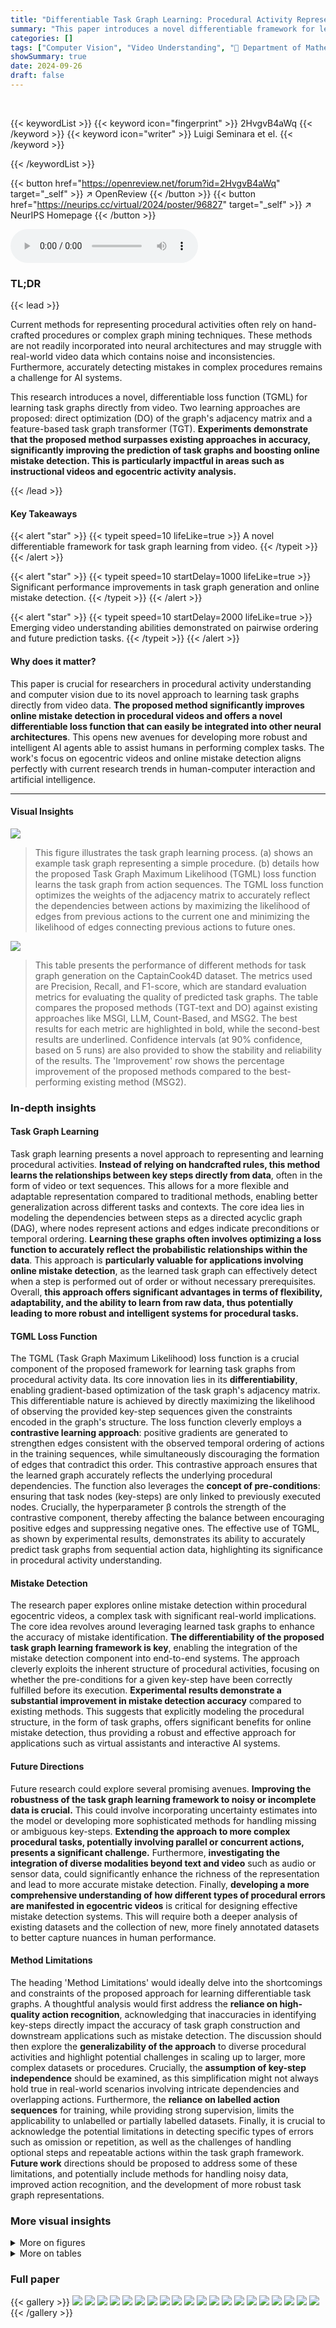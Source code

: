```yaml
---
title: "Differentiable Task Graph Learning: Procedural Activity Representation and Online Mistake Detection from Egocentric Videos"
summary: "This paper introduces a novel differentiable framework for learning task graphs from video demonstrations of procedural activities.  By directly optimizing the weights of a task graph's edges, the mod..."
categories: []
tags: ["Computer Vision", "Video Understanding", "🏢 Department of Mathematics and Computer Science, University of Catania, Italy",]
showSummary: true
date: 2024-09-26
draft: false
---
```


<br>

{{< keywordList >}}
{{< keyword icon="fingerprint" >}} 2HvgvB4aWq {{< /keyword >}}
{{< keyword icon="writer" >}} Luigi Seminara et el. {{< /keyword >}}
 
{{< /keywordList >}}

{{< button href="https://openreview.net/forum?id=2HvgvB4aWq" target="_self" >}}
↗ OpenReview
{{< /button >}}
{{< button href="https://neurips.cc/virtual/2024/poster/96827" target="_self" >}}
↗ NeurIPS Homepage
{{< /button >}}


<audio controls>
    <source src="https://ai-paper-reviewer.com/2HvgvB4aWq/podcast.wav" type="audio/wav">
    Your browser does not support the audio element.
</audio>


### TL;DR


{{< lead >}}

Current methods for representing procedural activities often rely on hand-crafted procedures or complex graph mining techniques.  These methods are not readily incorporated into neural architectures and may struggle with real-world video data which contains noise and inconsistencies.  Furthermore, accurately detecting mistakes in complex procedures remains a challenge for AI systems.

This research introduces a novel, differentiable loss function (TGML) for learning task graphs directly from video. Two learning approaches are proposed: direct optimization (DO) of the graph's adjacency matrix and a feature-based task graph transformer (TGT).  **Experiments demonstrate that the proposed method surpasses existing approaches in accuracy, significantly improving the prediction of task graphs and boosting online mistake detection. This is particularly impactful in areas such as instructional videos and egocentric activity analysis.**

{{< /lead >}}


#### Key Takeaways

{{< alert "star" >}}
{{< typeit speed=10 lifeLike=true >}} A novel differentiable framework for task graph learning from video. {{< /typeit >}}
{{< /alert >}}

{{< alert "star" >}}
{{< typeit speed=10 startDelay=1000 lifeLike=true >}} Significant performance improvements in task graph generation and online mistake detection. {{< /typeit >}}
{{< /alert >}}

{{< alert "star" >}}
{{< typeit speed=10 startDelay=2000 lifeLike=true >}} Emerging video understanding abilities demonstrated on pairwise ordering and future prediction tasks. {{< /typeit >}}
{{< /alert >}}

#### Why does it matter?
This paper is crucial for researchers in procedural activity understanding and computer vision due to its novel approach to learning task graphs directly from video data.  **The proposed method significantly improves online mistake detection in procedural videos and offers a novel differentiable loss function that can easily be integrated into other neural architectures**. This opens new avenues for developing more robust and intelligent AI agents able to assist humans in performing complex tasks. The work's focus on egocentric videos and online mistake detection aligns perfectly with current research trends in human-computer interaction and artificial intelligence. 

------
#### Visual Insights



![](https://ai-paper-reviewer.com/2HvgvB4aWq/figures_1_1.jpg)

> This figure illustrates the task graph learning process. (a) shows an example task graph representing a simple procedure. (b) details how the proposed Task Graph Maximum Likelihood (TGML) loss function learns the task graph from action sequences. The TGML loss function optimizes the weights of the adjacency matrix to accurately reflect the dependencies between actions by maximizing the likelihood of edges from previous actions to the current one and minimizing the likelihood of edges connecting previous actions to future ones.





![](https://ai-paper-reviewer.com/2HvgvB4aWq/tables_6_1.jpg)

> This table presents the performance of different methods for task graph generation on the CaptainCook4D dataset.  The metrics used are Precision, Recall, and F1-score, which are standard evaluation metrics for evaluating the quality of predicted task graphs. The table compares the proposed methods (TGT-text and DO) against existing approaches like MSGI, LLM, Count-Based, and MSG2. The best results for each metric are highlighted in bold, while the second-best results are underlined.  Confidence intervals (at 90% confidence, based on 5 runs) are also provided to show the stability and reliability of the results.  The 'Improvement' row shows the percentage improvement of the proposed methods compared to the best-performing existing method (MSG2).





### In-depth insights


#### Task Graph Learning
Task graph learning presents a novel approach to representing and learning procedural activities.  **Instead of relying on handcrafted rules, this method learns the relationships between key steps directly from data**, often in the form of video or text sequences. This allows for a more flexible and adaptable representation compared to traditional methods, enabling better generalization across different tasks and contexts.  The core idea lies in modeling the dependencies between steps as a directed acyclic graph (DAG), where nodes represent actions and edges indicate preconditions or temporal ordering.  **Learning these graphs often involves optimizing a loss function to accurately reflect the probabilistic relationships within the data**. This approach is **particularly valuable for applications involving online mistake detection**, as the learned task graph can effectively detect when a step is performed out of order or without necessary prerequisites. Overall, **this approach offers significant advantages in terms of flexibility, adaptability, and the ability to learn from raw data, thus potentially leading to more robust and intelligent systems for procedural tasks.**

#### TGML Loss Function
The TGML (Task Graph Maximum Likelihood) loss function is a crucial component of the proposed framework for learning task graphs from procedural activity data.  Its core innovation lies in its **differentiability**, enabling gradient-based optimization of the task graph's adjacency matrix.  This differentiable nature is achieved by directly maximizing the likelihood of observing the provided key-step sequences given the constraints encoded in the graph's structure.  The loss function cleverly employs a **contrastive learning approach**: positive gradients are generated to strengthen edges consistent with the observed temporal ordering of actions in the training sequences, while simultaneously discouraging the formation of edges that contradict this order. This contrastive approach ensures that the learned graph accurately reflects the underlying procedural dependencies. The function also leverages the **concept of pre-conditions**: ensuring that task nodes (key-steps) are only linked to previously executed nodes.  Crucially, the hyperparameter β controls the strength of the contrastive component, thereby affecting the balance between encouraging positive edges and suppressing negative ones.  The effective use of TGML, as shown by experimental results, demonstrates its ability to accurately predict task graphs from sequential action data, highlighting its significance in procedural activity understanding.

#### Mistake Detection
The research paper explores online mistake detection within procedural egocentric videos, a complex task with significant real-world implications.  The core idea revolves around leveraging learned task graphs to enhance the accuracy of mistake identification.  **The differentiability of the proposed task graph learning framework is key**, enabling the integration of the mistake detection component into end-to-end systems.  The approach cleverly exploits the inherent structure of procedural activities, focusing on whether the pre-conditions for a given key-step have been correctly fulfilled before its execution.  **Experimental results demonstrate a substantial improvement in mistake detection accuracy** compared to existing methods. This suggests that explicitly modeling the procedural structure, in the form of task graphs, offers significant benefits for online mistake detection, thus providing a robust and effective approach for applications such as virtual assistants and interactive AI systems.

#### Future Directions
Future research could explore several promising avenues.  **Improving the robustness of the task graph learning framework to noisy or incomplete data is crucial.** This could involve incorporating uncertainty estimates into the model or developing more sophisticated methods for handling missing or ambiguous key-steps.  **Extending the approach to more complex procedural tasks, potentially involving parallel or concurrent actions, presents a significant challenge.**  Furthermore, **investigating the integration of diverse modalities beyond text and video** such as audio or sensor data, could significantly enhance the richness of the representation and lead to more accurate mistake detection. Finally, **developing a more comprehensive understanding of how different types of procedural errors are manifested in egocentric videos** is critical for designing effective mistake detection systems. This will require both a deeper analysis of existing datasets and the collection of new, more finely annotated datasets to better capture nuances in human performance.

#### Method Limitations
The heading 'Method Limitations' would ideally delve into the shortcomings and constraints of the proposed approach for learning differentiable task graphs.  A thoughtful analysis would first address the **reliance on high-quality action recognition**, acknowledging that inaccuracies in identifying key-steps directly impact the accuracy of task graph construction and downstream applications such as mistake detection. The discussion should then explore the **generalizability of the approach** to diverse procedural activities and highlight potential challenges in scaling up to larger, more complex datasets or procedures.  Crucially, the **assumption of key-step independence** should be examined, as this simplification might not always hold true in real-world scenarios involving intricate dependencies and overlapping actions. Furthermore, the **reliance on labelled action sequences** for training, while providing strong supervision, limits the applicability to unlabelled or partially labelled datasets. Finally, it is crucial to acknowledge the potential limitations in detecting specific types of errors such as omission or repetition, as well as the challenges of handling optional steps and repeatable actions within the task graph framework.  **Future work** directions should be proposed to address some of these limitations, and potentially include methods for handling noisy data, improved action recognition, and the development of more robust task graph representations.


### More visual insights

<details>
<summary>More on figures
</summary>


![](https://ai-paper-reviewer.com/2HvgvB4aWq/figures_4_1.jpg)

> This figure illustrates how the likelihood of observing a sequence of key-steps given a task graph is computed. The likelihood is factorized into the probability of observing each key-step given the previously observed key-steps and the constraints imposed by the graph. For a weighted graph, the feasibility of sampling a given key-step is calculated as the sum of the weights of the edges from the previously observed key-steps to the given key-step. The probability of observing a key-step is then calculated as the ratio of its feasibility to the sum of the feasibilities of all unobserved key-steps.


![](https://ai-paper-reviewer.com/2HvgvB4aWq/figures_5_1.jpg)

> This figure illustrates the architecture of the Task Graph Transformer (TGT) model.  The model takes either text or video embeddings as input, processes them using a transformer encoder, and then uses a relation head and relation transformer to predict the adjacency matrix of a task graph.  A distinctiveness loss prevents overfitting, and the TGML loss ensures the predicted graph accurately reflects the input sequences.


![](https://ai-paper-reviewer.com/2HvgvB4aWq/figures_9_1.jpg)

> This figure shows the results of an experiment designed to test the robustness of the proposed online mistake detection method to noisy action sequences.  The authors simulated noise by randomly inserting, deleting, or replacing key-steps in ground truth sequences at varying rates (perturbation rate).  The resulting F1 scores (for average performance, correct predictions, and mistake predictions) are plotted against the perturbation rate for two datasets (Assembly101-O and EPIC-Tent-O). The results demonstrate that the method remains relatively effective even with a moderate level of noise.


![](https://ai-paper-reviewer.com/2HvgvB4aWq/figures_13_1.jpg)

> This figure shows a simple task graph representing the steps involved in a procedural task, such as making a dish. Each node (circle) represents a single step in the process, like 'Get a Bowl', 'Add Water', etc. The directed edges (arrows) show the dependencies between the steps, illustrating the order in which they must be performed. For example, 'Mix Eggs' requires that you have already 'Add Water', 'Add Milk', and 'Crack Egg'. This visual representation makes it easy to understand the structure and prerequisites of a procedural activity.


![](https://ai-paper-reviewer.com/2HvgvB4aWq/figures_19_1.jpg)

> This figure shows an example of how transitive dependencies in a graph can be simplified. In the original graph (a), node A depends on both nodes B and C, and node B depends on node C.  Since B's dependency on C implies that C must also be a precondition for A, the dependency between A and C is redundant. The simplified graph (b) removes this redundant edge, resulting in a more efficient representation of the relationships between nodes.


![](https://ai-paper-reviewer.com/2HvgvB4aWq/figures_19_2.jpg)

> This figure shows the effect of noise on the performance of the proposed online mistake detection method. The noise was simulated by introducing controlled perturbations (insertion, deletion, and replacement) to the ground truth action sequences at different rates. The plots show that the average F1 score decreases as the perturbation rate increases, indicating that the method is robust to noise but its performance degrades with significant noise level.


![](https://ai-paper-reviewer.com/2HvgvB4aWq/figures_19_3.jpg)

> This figure illustrates how the likelihood of a sequence given a graph is computed.  The likelihood is factorized into simpler probabilities for each step, considering the feasibility of sampling a key-step given previously observed steps and the graph's constraints. The example focuses on calculating P(D|S, A, B, Z), showing the ratio of favorable cases (where D's preconditions are met) to possible cases.


![](https://ai-paper-reviewer.com/2HvgvB4aWq/figures_20_1.jpg)

> This figure illustrates how to compute likelihood of a sequence given a weighted graph by factorizing the expression into simpler terms. It gives an example of how probability of observing a key-step is estimated based on the feasibility of sampling that key-step given observed key-steps and the constraints of the graph. The feasibility is defined as the sum of all weights of edges between observed and current key-steps. The figure also shows how these probabilities are combined to estimate the likelihood of the whole sequence given the graph.


![](https://ai-paper-reviewer.com/2HvgvB4aWq/figures_20_2.jpg)

> This figure illustrates how the likelihood of a sequence given a task graph is calculated. It shows how the probability of observing a specific key-step at a given position in the sequence can be factorized into simpler terms based on previously observed key-steps and the constraints encoded in the task graph. The example illustrates the calculation of P(D|S, A, B, Z), the probability of observing key-step D given that S, A, and B have already been observed.


![](https://ai-paper-reviewer.com/2HvgvB4aWq/figures_20_3.jpg)

> This figure illustrates the process of calculating the probability of a sequence given a graph. It breaks down the calculation into simpler terms using factorization.  The example shows how the probability of observing key-step D, given that S, A, and B have already been observed, is calculated as a ratio of its feasibility score to the sum of feasibility scores for all unobserved key-steps.  This exemplifies the core idea behind the Task Graph Maximum Likelihood (TGML) loss function introduced in the paper.


![](https://ai-paper-reviewer.com/2HvgvB4aWq/figures_20_4.jpg)

> This figure illustrates the concept of transitivity in directed acyclic graphs (DAGs) which are used to represent task graphs in the paper.  In the left panel (a), there is a redundancy where node A depends on both B and C, but B depends on C. The right panel (b) shows the simplified, equivalent DAG resulting from removing the redundant edge A-C, thus maintaining the correct precedence relationships.


![](https://ai-paper-reviewer.com/2HvgvB4aWq/figures_21_1.jpg)

> This figure illustrates how the likelihood of a sequence given a graph can be calculated by factorizing the probability into simpler terms. It gives an example that shows how to compute the probability of observing a key-step given previously observed key-steps and the constraints encoded in the graph. The feasibility of sampling a key-step is defined as the sum of all weights of edges between observed key-steps and the current key-step. This feasibility value is used to estimate the probability of the key-step appearing given the observed preconditions, which are represented in the graph.


![](https://ai-paper-reviewer.com/2HvgvB4aWq/figures_21_2.jpg)

> This figure shows an example of how transitive dependencies are handled in the task graph.  In the left graph (a), node A depends on both B and C, while node B depends on C. This is redundant because if B is a precondition for A and C is a precondition for B, then C is implicitly a precondition for A.  The right graph (b) shows the simplified graph after removing the redundant dependency, making the graph more efficient and easier to understand.


![](https://ai-paper-reviewer.com/2HvgvB4aWq/figures_21_3.jpg)

> This figure illustrates how the likelihood of a sequence of key-steps given a task graph is calculated. It uses a factorization approach, breaking down the likelihood into simpler terms representing the probability of observing each key-step given the preceding ones and the constraints encoded in the graph's adjacency matrix. An example calculation of P(D|S, A, B, Z) is shown, highlighting the concept of 'feasibility' – the probability of sampling a key-step given its pre-conditions have been met.


![](https://ai-paper-reviewer.com/2HvgvB4aWq/figures_22_1.jpg)

> This figure illustrates the core concept of the paper: learning task graphs from sequences of actions.  (a) shows a sample task graph representing the dependencies between actions in a simple 'mix eggs' procedure. (b) details the proposed learning method, Task Graph Maximum Likelihood (TGML), which directly optimizes the weights of the task graph's adjacency matrix (Z) using a contrastive loss function. This loss encourages the model to learn accurate dependencies by emphasizing the likelihood of edges connecting preceding actions to subsequent ones while suppressing the likelihood of edges from past to future actions.


![](https://ai-paper-reviewer.com/2HvgvB4aWq/figures_22_2.jpg)

> The figure illustrates the architecture of the Task Graph Transformer (TGT) model. This model takes as input either text or video embeddings of key steps, processes them using a transformer encoder and a relation head, and outputs an adjacency matrix representing the task graph. The TGML loss is used to supervise the learning process.


![](https://ai-paper-reviewer.com/2HvgvB4aWq/figures_22_3.jpg)

> This figure illustrates how to estimate the likelihood of a sequence given a task graph represented as an adjacency matrix.  It breaks down the calculation into simpler terms by considering the probability of observing each key-step given the previously observed key-steps and the constraints encoded in the graph.  It uses the concept of 'feasibility' to quantify the likelihood of observing a specific key-step given its preconditions. The example shows how to compute the probability P(D|S, A, B, Z), representing the probability of observing key-step D after observing S, A, and B.


![](https://ai-paper-reviewer.com/2HvgvB4aWq/figures_23_1.jpg)

> This figure shows an example of how transitive dependencies are handled in the task graph construction.  In graph (a), node A depends on both B and C, while B depends on C. Because the dependency of A on C is implied through the dependency of A on B and B on C (transitivity), the edge between A and C is redundant and can be removed, resulting in the simplified graph (b). This simplification maintains the accuracy of the task graph while reducing complexity.


![](https://ai-paper-reviewer.com/2HvgvB4aWq/figures_23_2.jpg)

> This figure shows a simple example of a task graph.  A task graph is a directed acyclic graph (DAG) where each node represents a step in a procedure, and directed edges show the dependencies between steps. In other words, an edge from node A to node B indicates that step A must be completed before step B can begin.  This particular example illustrates a common workflow for making scrambled eggs.


![](https://ai-paper-reviewer.com/2HvgvB4aWq/figures_23_3.jpg)

> This figure illustrates how the likelihood of a sequence of key-steps given a graph is calculated. It shows how the probability of observing a key-step at a given position in a sequence depends on the previously observed key-steps and the constraints encoded in the graph's adjacency matrix. The figure breaks down the computation of the conditional probability P(y|Z) into simpler terms by showing an example of calculating the probability P(D|S, A, B, Z), which is interpreted as the ratio of the 'feasibility of sampling key-step D having observed S, A, and B' to the sum of all feasibility scores for unobserved symbols.


![](https://ai-paper-reviewer.com/2HvgvB4aWq/figures_24_1.jpg)

> This figure shows an example of how transitive dependencies can be simplified in a task graph.  In the first graph (a), node A depends on both B and C, while B depends on C. Since B's fulfillment automatically implies C's fulfillment for A, the connection between A and C is redundant. The second graph (b) shows the simplified graph after removing this redundant edge. This simplification ensures the resulting graph maintains a directed acyclic graph (DAG) structure, crucial for representing procedural activities in the proposed framework.


![](https://ai-paper-reviewer.com/2HvgvB4aWq/figures_24_2.jpg)

> This figure illustrates the calculation of likelihood for a given sequence in a weighted graph. The likelihood is factorized into simpler terms, and the probability of observing a key-step is estimated based on the feasibility of sampling that key-step given the observed key-steps and the graph structure. The feasibility score is computed by summing weights of edges from the key-step to all observed key-steps. The example shows how to compute the probability of observing key-step D given that S, A, and B have already been observed.


![](https://ai-paper-reviewer.com/2HvgvB4aWq/figures_25_1.jpg)

> This figure illustrates how to calculate the likelihood of a sequence given a graph, showing the factorization of the probability into simpler terms.  It also demonstrates how the probability of a specific key-step (D) is computed given previously observed key-steps (S, A, B) and the constraints encoded in the graph's adjacency matrix (Z).  The 'feasibility' calculation represents the sum of edge weights from observed nodes to the current node under consideration.


![](https://ai-paper-reviewer.com/2HvgvB4aWq/figures_25_2.jpg)

> This figure illustrates the architecture of the Task Graph Transformer (TGT) model, which takes either text or video embeddings as input and predicts a task graph represented as an adjacency matrix. It uses a transformer encoder, a relation head, and a relation transformer to process the embeddings and predict the adjacency matrix. The model is trained with the proposed TGML loss function.


![](https://ai-paper-reviewer.com/2HvgvB4aWq/figures_25_3.jpg)

> This figure demonstrates a graph simplification process that handles transitive dependencies.  The original graph (a) shows node A depending on both nodes B and C, while node B in turn depends on node C. Because B's existence implies C's, the direct dependency between A and C is redundant. The simplified graph (b) removes this unnecessary edge, resulting in a more efficient and accurate representation of the relationships.


![](https://ai-paper-reviewer.com/2HvgvB4aWq/figures_26_1.jpg)

> This figure shows an example of how transitive dependencies can be simplified in a directed acyclic graph (DAG). The figure depicts two graphs: (a) shows a scenario where node A depends on both nodes B and C, and node B depends on node C; (b) shows the simplified graph after removing the redundant edge between A and C because the dependency is already implied by the path A -> B -> C. This simplification is done to ensure that the resulting graph remains a DAG.


![](https://ai-paper-reviewer.com/2HvgvB4aWq/figures_26_2.jpg)

> This figure illustrates how the likelihood of a sequence given a graph is computed. It breaks down the calculation into smaller, more manageable parts and shows how the probability of each step is influenced by the previous steps and the structure of the graph.  The figure highlights the concept of 'feasibility' in determining the probability of observing a specific key-step at a given point in the sequence. It showcases a practical example to clarify the process.


![](https://ai-paper-reviewer.com/2HvgvB4aWq/figures_27_1.jpg)

> This figure shows an example of how to simplify a task graph by removing redundant edges.  In the first graph (a), node A depends on both nodes B and C, and node B depends on node C. Because of the transitive nature of dependencies, the link between A and C is unnecessary. The simplified graph (b) removes this redundancy.


![](https://ai-paper-reviewer.com/2HvgvB4aWq/figures_27_2.jpg)

> This figure shows an example of how transitive dependencies between nodes in a graph can be simplified. In the first graph (a), node A depends on both nodes B and C, while node B depends on node C.  Since the dependency is transitive (B is a precondition for A, and C is a precondition for B, therefore C is also a precondition for A), the edge between A and C is redundant. Removing this redundant edge simplifies the graph to graph (b). This process of removing redundant edges helps to ensure that the graph is a directed acyclic graph (DAG), representing the partial ordering of tasks in a clear and concise manner.


![](https://ai-paper-reviewer.com/2HvgvB4aWq/figures_28_1.jpg)

> This figure shows an example of how transitive dependencies are handled in the task graph.  The graph in (a) shows node A depending on nodes B and C, while node B depends on node C.  Since the dependency of A on C is implied through the dependency of A on B and B on C, the edge between A and C is redundant and can be removed to simplify the graph, resulting in the graph shown in (b). This process ensures that the task graph remains a directed acyclic graph (DAG), maintaining the correctness of the partial ordering of key-steps.


</details>




<details>
<summary>More on tables
</summary>


![](https://ai-paper-reviewer.com/2HvgvB4aWq/tables_6_2.jpg)
> This table compares the performance of the TGT model (trained on visual features) on two video understanding tasks: pairwise ordering and future prediction.  It shows the model's accuracy on these tasks, along with the improvement over a random baseline. The results demonstrate that the model, despite not being explicitly trained for these tasks, exhibits video understanding abilities, surpassing the baseline.

![](https://ai-paper-reviewer.com/2HvgvB4aWq/tables_8_1.jpg)
> This table presents the performance of different methods on the online mistake detection task using two datasets (Assembly101-O and EPIC-Tent-O).  The results are broken down into average F1 scores, and further subdivided by correct and mistake predictions, reporting precision and recall for each.  Results are shown for both scenarios where ground truth action sequences are used and where predicted action sequences are used. The 'Improvement' row shows the improvement in average F1 score over the PREGO baseline method. The table highlights the effectiveness of the proposed method, DO, in comparison to the other approaches in terms of accuracy and robustness in the online mistake detection task.

![](https://ai-paper-reviewer.com/2HvgvB4aWq/tables_15_1.jpg)
> This table presents the performance of different methods for task graph generation on the CaptainCook4D dataset.  The metrics used are precision, recall, and F1-score, which are common metrics for evaluating the accuracy of classification tasks. The table highlights the best performing method among all the compared approaches and indicates the confidence intervals for the results, which helps to assess the reliability of the performance measurements.

![](https://ai-paper-reviewer.com/2HvgvB4aWq/tables_15_2.jpg)
> This table lists the hyperparameters used for training the Direct Optimization (DO) and Task Graph Transformer (TGT) models on the Assembly101-O and EPIC-Tent-O datasets.  It shows the learning rate, maximum number of training epochs, optimizer used (Adam), beta (β) parameter for the TGML loss, and dropout rate (only applicable to the TGT model). Note that the beta parameter is linearly annealed from 1.0 to 0.55 during training for the TGT model.

![](https://ai-paper-reviewer.com/2HvgvB4aWq/tables_16_1.jpg)
> This table presents the performance comparison of different methods for task graph generation on the CaptainCook4D dataset.  The metrics used for evaluation are precision, recall, and F1-score.  The table highlights the best performing method, indicating the improvements achieved over existing approaches. Confidence intervals are also provided to demonstrate the reliability and statistical significance of the results. 

![](https://ai-paper-reviewer.com/2HvgvB4aWq/tables_17_1.jpg)
> This table compares the performance of two different approaches for training a Task Graph Transformer (TGT) model for task graph generation on the CaptainCook4D dataset. The first approach trained a separate TGT model for each of the 24 procedures in the dataset. The second approach trained a single unified TGT model across all 24 procedures. The table shows that while the unified model shows slightly lower precision, recall, and F1 scores than the average of the individual models, the confidence intervals indicate that the performance difference is not statistically significant.

![](https://ai-paper-reviewer.com/2HvgvB4aWq/tables_17_2.jpg)
> This table compares the performance of the proposed TGT model with other state-of-the-art methods on the task of task graph generation using a leave-one-out cross-validation approach. It demonstrates the effectiveness of the transfer learning capability of the TGT model by showing significant improvement in performance compared to methods that don't utilize transfer learning.

</details>




### Full paper

{{< gallery >}}
<img src="https://ai-paper-reviewer.com/2HvgvB4aWq/1.png" class="grid-w50 md:grid-w33 xl:grid-w25" />
<img src="https://ai-paper-reviewer.com/2HvgvB4aWq/2.png" class="grid-w50 md:grid-w33 xl:grid-w25" />
<img src="https://ai-paper-reviewer.com/2HvgvB4aWq/3.png" class="grid-w50 md:grid-w33 xl:grid-w25" />
<img src="https://ai-paper-reviewer.com/2HvgvB4aWq/4.png" class="grid-w50 md:grid-w33 xl:grid-w25" />
<img src="https://ai-paper-reviewer.com/2HvgvB4aWq/5.png" class="grid-w50 md:grid-w33 xl:grid-w25" />
<img src="https://ai-paper-reviewer.com/2HvgvB4aWq/6.png" class="grid-w50 md:grid-w33 xl:grid-w25" />
<img src="https://ai-paper-reviewer.com/2HvgvB4aWq/7.png" class="grid-w50 md:grid-w33 xl:grid-w25" />
<img src="https://ai-paper-reviewer.com/2HvgvB4aWq/8.png" class="grid-w50 md:grid-w33 xl:grid-w25" />
<img src="https://ai-paper-reviewer.com/2HvgvB4aWq/9.png" class="grid-w50 md:grid-w33 xl:grid-w25" />
<img src="https://ai-paper-reviewer.com/2HvgvB4aWq/10.png" class="grid-w50 md:grid-w33 xl:grid-w25" />
<img src="https://ai-paper-reviewer.com/2HvgvB4aWq/11.png" class="grid-w50 md:grid-w33 xl:grid-w25" />
<img src="https://ai-paper-reviewer.com/2HvgvB4aWq/12.png" class="grid-w50 md:grid-w33 xl:grid-w25" />
<img src="https://ai-paper-reviewer.com/2HvgvB4aWq/13.png" class="grid-w50 md:grid-w33 xl:grid-w25" />
<img src="https://ai-paper-reviewer.com/2HvgvB4aWq/14.png" class="grid-w50 md:grid-w33 xl:grid-w25" />
<img src="https://ai-paper-reviewer.com/2HvgvB4aWq/15.png" class="grid-w50 md:grid-w33 xl:grid-w25" />
<img src="https://ai-paper-reviewer.com/2HvgvB4aWq/16.png" class="grid-w50 md:grid-w33 xl:grid-w25" />
<img src="https://ai-paper-reviewer.com/2HvgvB4aWq/17.png" class="grid-w50 md:grid-w33 xl:grid-w25" />
<img src="https://ai-paper-reviewer.com/2HvgvB4aWq/18.png" class="grid-w50 md:grid-w33 xl:grid-w25" />
<img src="https://ai-paper-reviewer.com/2HvgvB4aWq/19.png" class="grid-w50 md:grid-w33 xl:grid-w25" />
<img src="https://ai-paper-reviewer.com/2HvgvB4aWq/20.png" class="grid-w50 md:grid-w33 xl:grid-w25" />
{{< /gallery >}}
